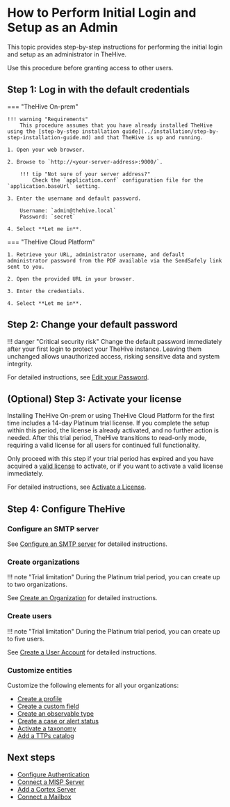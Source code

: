 # How to Perform Initial Login and Setup as an Admin

This topic provides step-by-step instructions for performing the initial login and setup as an administrator in TheHive.

Use this procedure before granting access to other users.

## Step 1: Log in with the default credentials

=== "TheHive On-prem"

    !!! warning "Requirements"
        This procedure assumes that you have already installed TheHive using the [step-by-step installation guide](../installation/step-by-step-installation-guide.md) and that TheHive is up and running.

    1. Open your web browser.

    2. Browse to `http://<your-server-address>:9000/`.

        !!! tip "Not sure of your server address?"
            Check the `application.conf` configuration file for the `application.baseUrl` setting.

    3. Enter the username and default password.

        Username: `admin@thehive.local`
        Password: `secret`

    4. Select **Let me in**.

=== "TheHive Cloud Platform"

    1. Retrieve your URL, administrator username, and default administrator password from the PDF available via the SendSafely link sent to you.

    2. Open the provided URL in your browser.

    3. Enter the credentials.

    4. Select **Let me in**.

## Step 2: Change your default password

!!! danger "Critical security risk"
    Change the default password immediately after your first login to protect your TheHive instance. Leaving them unchanged allows unauthorized access, risking sensitive data and system integrity.

For detailed instructions, see [Edit your Password](../user-guides/manage-password.md#edit-your-password).

## (Optional) Step 3: Activate your license

<!-- md:version 5.3 --> Installing TheHive On-prem or using TheHive Cloud Platform for the first time includes a 14-day Platinum trial license. If you complete the setup within this period, the license is already activated, and no further action is needed. After this trial period, TheHive transitions to read-only mode, requiring a valid license for all users for continued full functionality.

Only proceed with this step if your trial period has expired and you have acquired a [valid license](../installation/licenses/about-licenses.md) to activate, or if you want to activate a valid license immediately.

For detailed instructions, see [Activate a License](../installation/licenses/activate-a-license.md).

## Step 4: Configure TheHive

### Configure an SMTP server

See [Configure an SMTP server](configure-smtp-server.md) for detailed instructions.

### Create organizations

!!! note "Trial limitation"
    During the Platinum trial period, you can create up to two organizations.

See [Create an Organization](./organizations/create-an-organization.md) for detailed instructions.

### Create users

!!! note "Trial limitation"
    During the Platinum trial period, you can create up to five users.

See [Create a User Account](../user-guides/organization/configure-organization/manage-user-accounts/create-a-user-account.md) for detailed instructions.

### Customize entities

Customize the following elements for all your organizations:

* [Create a profile](./profiles/create-a-profile.md)
* [Create a custom field](./custom-fields/create-a-custom-field.md)
* [Create an observable type](./observable-types/create-an-observable-type.md)
* [Create a case or alert status](./status/create-a-status.md)
* [Activate a taxonomy](./taxonomies/activate-deactivate-a-taxonomy.md)
* [Add a TTPs catalog](./ttps/add-a-catalog.md)

<h2>Next steps</h2>

* [Configure Authentication](./authentication/configure-authentication.md)
* [Connect a MISP Server](./misp-integration/connect-a-misp-server.md)
* [Add a Cortex Server](./cortex/add-a-cortex-server.md)
* [Connect a Mailbox](./email-intake-connector/connect-a-mailbox.md)